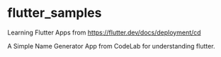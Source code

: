 # flutter_samples
Learning Flutter Apps from https://flutter.dev/docs/deployment/cd


A Simple Name Generator App from CodeLab for understanding flutter.
